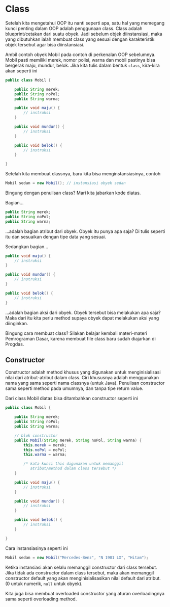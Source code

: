 # Class

Setelah kita mengetahui OOP itu nanti seperti apa, satu hal yang memegang kunci penting dalam OOP adalah penggunaan class. Class adalah blueprint/cetakan dari suatu obyek. Jadi sebelum objek diinstansiasi, maka yang dibutuhkan ialah membuat class yang sesuai dengan karakteristik objek tersebut agar bisa diinstansiasi.

Ambil contoh obyek Mobil pada contoh di perkenalan OOP sebelumnya. Mobil pasti memiliki merek, nomor polisi, warna dan mobil pastinya bisa bergerak maju, mundur, belok. Jika kita tulis dalam bentuk `class`, kira-kira akan seperti ini

```java
public class Mobil {

    public String merek;
    public String noPol;
    public String warna;

    public void maju() {
        // instruksi
    }

    public void mundur() {
        // instruksi
    }

    public void belok() {
        // instruksi
    }

}
```

Setelah kita membuat classnya, baru kita bisa menginstansiasinya, contoh

```java
Mobil sedan = new Mobil(); // instansiasi obyek sedan
```

Bingung dengan penulisan class? Mari kita jabarkan kode diatas.

Bagian...

```java
public String merek;
public String noPol;
public String warna;
```

...adalah bagian atribut dari obyek. Obyek itu punya apa saja? Di tulis seperti itu dan sesuaikan dengan tipe data yang sesuai.

Sedangkan bagian...

```java
public void maju() {
    // instruksi
}

public void mundur() {
    // instruksi
}

public void belok() {
    // instruksi
}
```

...adalah bagian aksi dari obyek. Obyek tersebut bisa melakukan apa saja? Maka dari itu kita perlu method supaya obyek dapat melakukan aksi yang diinginkan.

Bingung cara membuat class? Silakan belajar kembali materi-materi Pemrograman Dasar, karena membuat file class baru sudah diajarkan di Progdas.

## Constructor ##

Constructor adalah method khusus yang digunakan untuk menginisialisasi nilai dari atribut-atribut dalam class. Ciri khususnya adalah menggunakan nama yang sama seperti nama classnya (untuk Java). Penulisan constructor sama seperti method pada umumnya, dan tanpa tipe return value.

Dari class Mobil diatas bisa ditambahkan constructor seperti ini

```java
public class Mobil {

    public String merek;
    public String noPol;
    public String warna;

    // blok constructor
    public Mobil(String merek, String noPol, String warna) {
        this.merek = merek;
        this.noPol = noPol;
        this.warna = warna;

        /* kata kunci this digunakan untuk memanggil
           atribut/method dalam class tersebut */
    }

    public void maju() {
        // instruksi
    }

    public void mundur() {
        // instruksi
    }

    public void belok() {
        // instruksi
    }

}
```

Cara instansiasinya seperti ini

```java
Mobil sedan = new Mobil("Mercedes-Benz", "N 1901 LX", "Hitam");
```

Ketika instansiasi akan selalu memanggil constructor dari class tersebut. Jika tidak ada constructor dalam class tersebut, maka akan memanggil constructor default yang akan menginisialisasikan nilai default dari atribut. (0 untuk numerik, `null` untuk obyek).

Kita juga bisa membuat overloaded constructor yang aturan overloadingnya sama seperti overloading method.
